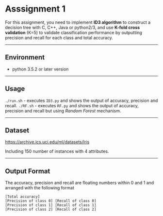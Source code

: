# Asssignment 1

For	this assignment, you	need	to	implement **ID3	algorithm** to	construct	a	decision	tree with	C,	C++,	Java	or	python2/3, and	use	**K-fold	cross	validation** (K=5)	to	validate	classification	performance	by	outputting precision	and	recall for	each	class and	total	accuracy.

---
## Environment

  - python 3.5.2 or later version

---
## Usage

`./run.sh` - executes `ID3.py` and shows the output of accuracy, precision and recall.
`./RF.sh` - executes `RF.py` and shows the output of accuracy, precision and recall but using *Random Forest* mechanism.

---
## Dataset

https://archive.ics.uci.edu/ml/datasets/Iris

Including	150	number	of	instances	with	4	attributes.

---
## Output Format

The	accuracy,	precision	and	recall are	floating	numbers	within	0 and	1 and	arranged	with	the	following	format
```
[Total accuracy]	
[Precision of class 0] [Recall of class 0]	
[Precision of class 1] [Recall of class 1]	
[Precision of class 2] [Recall of class 2]
```
